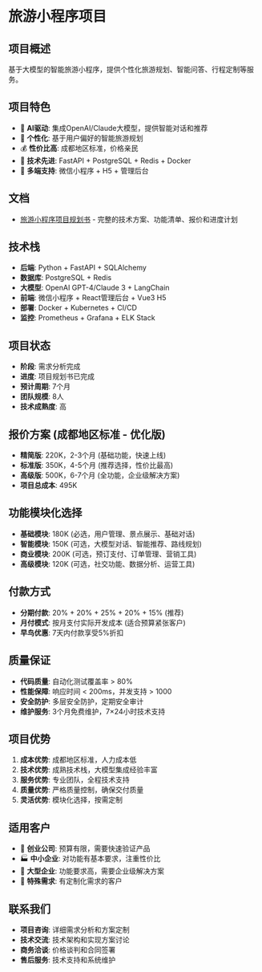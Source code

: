 # 旅游小程序项目

## 项目概述
基于大模型的智能旅游小程序，提供个性化旅游规划、智能问答、行程定制等服务。

## 项目特色
- 🚀 **AI驱动**: 集成OpenAI/Claude大模型，提供智能对话和推荐
- 🎯 **个性化**: 基于用户偏好的智能旅游规划
- 💰 **性价比高**: 成都地区标准，价格亲民
- 🔧 **技术先进**: FastAPI + PostgreSQL + Redis + Docker
- 📱 **多端支持**: 微信小程序 + H5 + 管理后台

## 文档
- [旅游小程序项目规划书](./旅游小程序项目规划书.md) - 完整的技术方案、功能清单、报价和进度计划

## 技术栈
- **后端**: Python + FastAPI + SQLAlchemy
- **数据库**: PostgreSQL + Redis
- **大模型**: OpenAI GPT-4/Claude 3 + LangChain
- **前端**: 微信小程序 + React管理后台 + Vue3 H5
- **部署**: Docker + Kubernetes + CI/CD
- **监控**: Prometheus + Grafana + ELK Stack

## 项目状态
- **阶段**: 需求分析完成
- **进度**: 项目规划书已完成
- **预计周期**: 7个月
- **团队规模**: 8人
- **技术成熟度**: 高

## 报价方案 (成都地区标准 - 优化版)
- **精简版**: 220K，2-3个月 (基础功能，快速上线)
- **标准版**: 350K，4-5个月 (推荐选择，性价比最高)
- **高级版**: 500K，6-7个月 (全功能，企业级解决方案)
- **项目总成本**: 495K

## 功能模块化选择
- **基础模块**: 180K (必选，用户管理、景点展示、基础对话)
- **智能模块**: 150K (可选，大模型对话、智能推荐、路线规划)
- **商业模块**: 200K (可选，预订支付、订单管理、营销工具)
- **高级模块**: 120K (可选，社交功能、数据分析、运营工具)

## 付款方式
- **分期付款**: 20% + 20% + 25% + 20% + 15% (推荐)
- **月付模式**: 按月支付实际开发成本 (适合预算紧张客户)
- **早鸟优惠**: 7天内付款享受5%折扣

## 质量保证
- **代码质量**: 自动化测试覆盖率 > 80%
- **性能保障**: 响应时间 < 200ms，并发支持 > 1000
- **安全防护**: 多层安全防护，定期安全审计
- **维护服务**: 3个月免费维护，7×24小时技术支持

## 项目优势
1. **成本优势**: 成都地区标准，人力成本低
2. **技术优势**: 成熟技术栈，大模型集成经验丰富
3. **服务优势**: 专业团队，全程技术支持
4. **质量优势**: 严格质量控制，确保交付质量
5. **灵活优势**: 模块化选择，按需定制

## 适用客户
- 🏢 **创业公司**: 预算有限，需要快速验证产品
- 🏭 **中小企业**: 对功能有基本要求，注重性价比
- 🏢 **大型企业**: 功能要求高，需要企业级解决方案
- 🎯 **特殊需求**: 有定制化需求的客户

## 联系我们
- **项目咨询**: 详细需求分析和方案定制
- **技术交流**: 技术架构和实现方案讨论
- **商务洽谈**: 价格谈判和合同签署
- **售后服务**: 技术支持和系统维护